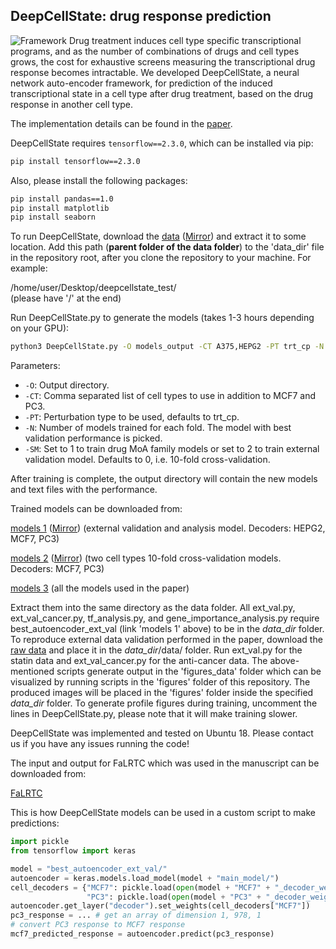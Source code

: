 ## DeepCellState: drug response prediction
![Framework](framework.png)
Drug treatment induces cell type specific transcriptional programs, and as the number of combinations of drugs and cell types grows, the cost for exhaustive screens measuring the transcriptional drug response becomes intractable. We developed DeepCellState, a neural network auto-encoder framework, for prediction of the induced transcriptional state in a cell type after drug treatment, based on the drug response in another cell type.

The implementation details can be found in the [paper](https://doi.org/10.1101/2020.12.14.422792).

DeepCellState requires ```tensorflow==2.3.0```, which can be installed via pip:
```sh
pip install tensorflow==2.3.0
```

Also, please install the following packages:
```sh
pip install pandas==1.0
pip install matplotlib
pip install seaborn
```

To run DeepCellState, download the [data](https://www.dropbox.com/s/merj99vfp4fpdg2/DeepCellState_data.zip?dl=1) ([Mirror](https://drive.google.com/file/d/1JV-6xYl-uMswzIP3-dhmiG-LNFmiCXhx/view?usp=sharing)) and extract it to some location. Add this path (**parent folder of the data folder**) to the 'data_dir' file in the repository root, after you clone the repository to your machine. 
For example:

/home/user/Desktop/deepcellstate_test/   
(please have '/' at the end) 

Run DeepCellState.py to generate the models (takes 1-3 hours depending on your GPU):
```sh
python3 DeepCellState.py -O models_output -CT A375,HEPG2 -PT trt_cp -N 1 -SM 0
```
Parameters:
- ```-O```: Output directory.
- ```-CT```: Comma separated list of cell types to use in addition to MCF7 and PC3.
- ```-PT```: Perturbation type to be used, defaults to trt_cp. 
- ```-N```: Number of models trained for each fold. The model with best validation performance is picked.
- ```-SM```: Set to 1 to train drug MoA family models or set to 2 to train external validation model. Defaults to 0, i.e. 10-fold cross-validation.

After training is complete, the output directory will contain the new models and text files with the performance.

Trained models can be downloaded from:

[models 1](https://www.dropbox.com/s/9b0l6zczdjp28im/DeepCellState_model_ext_val.zip?dl=1) ([Mirror](https://drive.google.com/file/d/1zD44n2dd7-jMJqCRYSRSxPHeR7Rn-lgx/view?usp=sharing)) (external validation and analysis model. Decoders: HEPG2, MCF7, PC3)

[models 2](https://www.dropbox.com/s/02ibrv4lasye36i/DeepCellState_models_2cells.zip?dl=1) ([Mirror](https://drive.google.com/file/d/1_KbeF7_euic4v6UnYCThq34_REnBjz6-/view?usp=sharing)) (two cell types 10-fold cross-validation models. Decoders: MCF7, PC3)

[models 3](https://drive.google.com/file/d/1SHHTXpJBZoBhwqK0vvlw9bmwhPv16K3n/view?usp=sharing) (all the models used in the paper)


Extract them into the same directory as the data folder. All ext_val.py, ext_val_cancer.py, tf_analysis.py, and gene_importance_analysis.py require best_autoencoder_ext_val (link 'models 1' above) to be in the *data_dir* folder.
To reproduce external data validation performed in the paper, download the [raw data](https://drive.google.com/file/d/1uZReFhhAXmudAyEt4lSX-of2CI2d1eYv/view?usp=sharing) and place it in the *data_dir*/data/ folder.
Run ext_val.py for the statin data and ext_val_cancer.py for the anti-cancer data. The above-mentioned scripts generate output in the 'figures_data' folder which can be visualized by running scripts in the 'figures' folder of this repository. 
The produced images will be placed in the 'figures' folder inside the specified *data_dir* folder. 
To generate profile figures during training, uncomment the lines in DeepCellState.py, please note that it will make training slower. 

DeepCellState was implemented and tested on Ubuntu 18. Please contact us if you have any issues running the code!

The input and output for FaLRTC which was used in the manuscript can be downloaded from:

[FaLRTC](https://drive.google.com/file/d/1-h5xduucFhQ_Skd21GPwsObQptdkiqBQ/view?usp=sharing)

This is how DeepCellState models can be used in a custom script to make predictions:

```python
import pickle
from tensorflow import keras

model = "best_autoencoder_ext_val/"
autoencoder = keras.models.load_model(model + "main_model/")
cell_decoders = {"MCF7": pickle.load(open(model + "MCF7" + "_decoder_weights", "rb")),
                 "PC3": pickle.load(open(model + "PC3" + "_decoder_weights", "rb"))}
autoencoder.get_layer("decoder").set_weights(cell_decoders["MCF7"])
pc3_response = ... # get an array of dimension 1, 978, 1
# convert PC3 response to MCF7 response
mcf7_predicted_response = autoencoder.predict(pc3_response) 
```
